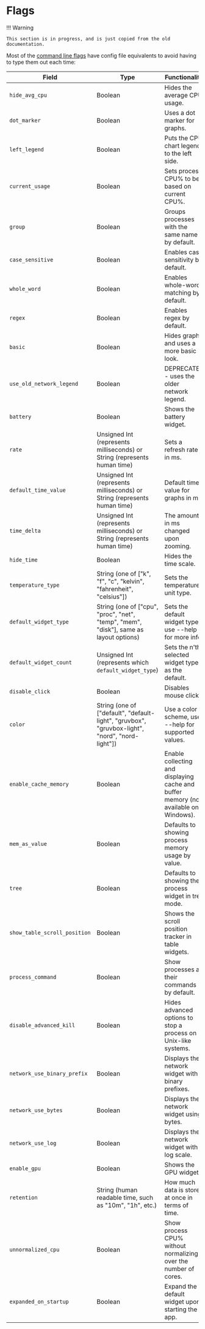 # Flags

!!! Warning

    This section is in progress, and is just copied from the old documentation.

Most of the [command line flags](../command-line-flags.md) have config file equivalents to avoid having to type them out
each time:

| Field                        | Type                                                                                           | Functionality                                                                        |
| ---------------------------- | ---------------------------------------------------------------------------------------------- | ------------------------------------------------------------------------------------ |
| `hide_avg_cpu`               | Boolean                                                                                        | Hides the average CPU usage.                                                         |
| `dot_marker`                 | Boolean                                                                                        | Uses a dot marker for graphs.                                                        |
| `left_legend`                | Boolean                                                                                        | Puts the CPU chart legend to the left side.                                          |
| `current_usage`              | Boolean                                                                                        | Sets process CPU% to be based on current CPU%.                                       |
| `group`                      | Boolean                                                                                        | Groups processes with the same name by default.                                      |
| `case_sensitive`             | Boolean                                                                                        | Enables case sensitivity by default.                                                 |
| `whole_word`                 | Boolean                                                                                        | Enables whole-word matching by default.                                              |
| `regex`                      | Boolean                                                                                        | Enables regex by default.                                                            |
| `basic`                      | Boolean                                                                                        | Hides graphs and uses a more basic look.                                             |
| `use_old_network_legend`     | Boolean                                                                                        | DEPRECATED - uses the older network legend.                                          |
| `battery`                    | Boolean                                                                                        | Shows the battery widget.                                                            |
| `rate`                       | Unsigned Int (represents milliseconds) or String (represents human time)                       | Sets a refresh rate in ms.                                                           |
| `default_time_value`         | Unsigned Int (represents milliseconds) or String (represents human time)                       | Default time value for graphs in ms.                                                 |
| `time_delta`                 | Unsigned Int (represents milliseconds) or String (represents human time)                       | The amount in ms changed upon zooming.                                               |
| `hide_time`                  | Boolean                                                                                        | Hides the time scale.                                                                |
| `temperature_type`           | String (one of ["k", "f", "c", "kelvin", "fahrenheit", "celsius"])                             | Sets the temperature unit type.                                                      |
| `default_widget_type`        | String (one of ["cpu", "proc", "net", "temp", "mem", "disk"], same as layout options)          | Sets the default widget type, use --help for more info.                              |
| `default_widget_count`       | Unsigned Int (represents which `default_widget_type`)                                          | Sets the n'th selected widget type as the default.                                   |
| `disable_click`              | Boolean                                                                                        | Disables mouse clicks.                                                               |
| `color`                      | String (one of ["default", "default-light", "gruvbox", "gruvbox-light", "nord", "nord-light"]) | Use a color scheme, use --help for supported values.                                 |
| `enable_cache_memory`        | Boolean                                                                                        | Enable collecting and displaying cache and buffer memory (not available on Windows). |
| `mem_as_value`               | Boolean                                                                                        | Defaults to showing process memory usage by value.                                   |
| `tree`                       | Boolean                                                                                        | Defaults to showing the process widget in tree mode.                                 |
| `show_table_scroll_position` | Boolean                                                                                        | Shows the scroll position tracker in table widgets.                                  |
| `process_command`            | Boolean                                                                                        | Show processes as their commands by default.                                         |
| `disable_advanced_kill`      | Boolean                                                                                        | Hides advanced options to stop a process on Unix-like systems.                       |
| `network_use_binary_prefix`  | Boolean                                                                                        | Displays the network widget with binary prefixes.                                    |
| `network_use_bytes`          | Boolean                                                                                        | Displays the network widget using bytes.                                             |
| `network_use_log`            | Boolean                                                                                        | Displays the network widget with a log scale.                                        |
| `enable_gpu`                 | Boolean                                                                                        | Shows the GPU widgets.                                                               |
| `retention`                  | String (human readable time, such as "10m", "1h", etc.)                                        | How much data is stored at once in terms of time.                                    |
| `unnormalized_cpu`           | Boolean                                                                                        | Show process CPU% without normalizing over the number of cores.                      |
| `expanded_on_startup`        | Boolean                                                                                        | Expand the default widget upon starting the app.                                     |
